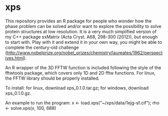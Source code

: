 # xps
This repository provides an R package for people who wonder how the phase problem can be solved and/or want to explore the possibility to solve protein structures at low resolution. It is a very much simplified version of my C++ package sxMatrix (Acta Cryst. A68, 298-300 (2012)), but enough to start with. Play with it and extend it in your own way, you might be able to complete the century-old challenge (http://www.nobelprize.org/nobel_prizes/chemistry/laureates/1962/perspectives.html).

An R wrapper of the 3D FFTW function is included following the style of the fftwtools package, which covers only 1D and 2D fftw functions. For linux, the FFTW library should be properly installed.

To install: for linux, download xps_0.1.0.tar.gz; for windows, download xps_0.1.0.gz. 

An example to run the program:
  x <- load.xps("~/xps/data/1ejg-sf.cif"); 
  rho <- solve.xps(x, 100, 688)
  
